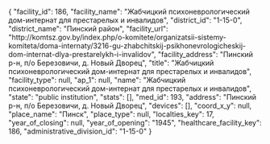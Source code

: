 {
    "facility_id": 186,
    "facility_name": "Жабчицкий психоневрологический дом-интернат для престарелых и инвалидов",
    "district_id": "1-15-0",
    "district_name": "Пинский район",
    "facility_url": "http:\/\/komtsz.gov.by\/index.php\/o-komitete\/organizatsii-sistemy-komiteta\/doma-internaty\/3216-gu-zhabchitskij-psikhonevrologicheskij-dom-internat-dlya-prestarelykh-i-invalidov",
    "facility_address": "Пинский р-н, п\/о Березовичи, д. Новый Дворец",
    "title": "Жабчицкий психоневрологический дом-интернат для престарелых и инвалидов",
    "facility_type": null,
    "ap_1": null,
    "name": "Жабчицкий психоневрологический дом-интернат для престарелых и инвалидов",
    "state": "public institution",
    "stats": [],
    "med_id": 193,
    "address": "Пинский р-н, п\/о Березовичи, д. Новый Дворец",
    "devices": [],
    "coord_x_y": null,
    "place_name": "Пинск",
    "place_type": null,
    "localties_key": 17,
    "year_of_closing": null,
    "year_of_opening": "1945",
    "healthcare_facility_key": 186,
    "administrative_division_id": "1-15-0"
}